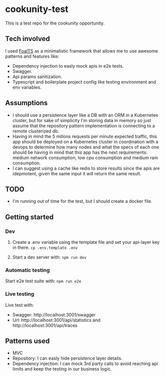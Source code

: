 # cookunity-test

This is a test repo for the cookunity opportunity.

## Tech involved

I used [FoalTS](https://foalts.org/docs/) as a minimalistic framework that allows me to use awesome patterns and features like:

- Dependency injection to easly mock apis in e2e tests.
- Swagger.
- Api params sanitization.
- Typescript and boilerplate project config like testing environment and env variables.

## Assumptions

- I should use a persistence layer like a DB with an ORM in a Kubernetes cluster, but for sake of simplicity I'm storing data in memory so just assume that the repository pattern implementation is connecting to a remote clusterized db.
- Having in mind the 5 millons requests per minute expected traffic, this app should be deployed on a Kubernetes cluster in coordination with a devops to determine how many nodes and what the specs of each one should be having in mind that this app has the next requirements: medium network consumption, low cpu consumption and medium ram consumption.
- I can suggest using a cache like redis to store results since the apis are idepmotent, given the same input it will return the same result.

## TODO

- I'm running out of time for the test, but I should create a docker file.

## Getting started

### Dev

1. Create a .env variable using the template file and set your api-layer key in there.
   `cp .env.template .env`

2. Start a dev server with:
   `npm run dev`

### Automatic testing

Start e2e test suite with:
`npm run e2e`

### Live testing

Live test with:

- Swagger: http://localhost:3001/swagger
- Url: http://localhost:3001/api/statistics and http://localhost:3001/api/traces

## Patterns used

- MVC
- Repository: I can easly hide persistence layer details.
- Dependency injection: I can mock 3rd party calls to avoid reaching api limits and keep the testing in our business logic.
